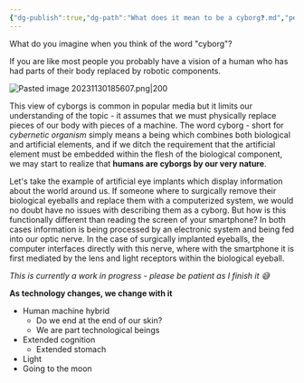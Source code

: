 ```yaml
---
{"dg-publish":true,"dg-path":"What does it mean to be a cyborg❓.md","permalink":"/what-does-it-mean-to-be-a-cyborg/"}
---
```


What do you imagine when you think of the word "cyborg"? 

If you are like most people you probably have a vision of a human who has had parts of their body replaced by robotic components. 

![Pasted image 20231130185607.png|200](/img/user/Attachments/Pasted%20image%2020231130185607.png)

This view of cyborgs is common in popular media but it limits our understanding of the topic - it assumes that we must physically replace pieces of our body with pieces of a machine.  The word cyborg - short for *cybernetic organism* simply means a being which combines both biological and artificial elements, and if we ditch the requirement that the artificial element must be embedded within the flesh of the biological component, we may start to realize that **humans are cyborgs by our very nature**.

Let's take the example of artificial eye implants which display information about the world around us. If someone where to surgically remove their biological eyeballs and replace them with a computerized system, we would no doubt have no issues with describing them as a cyborg. But how is this functionally different than reading the screen of your smartphone? In both cases information is being processed by an electronic system and being fed into our optic nerve. In the case of surgically implanted eyeballs, the computer interfaces directly with this nerve, where with the smartphone it is first mediated by the lens and light receptors within the biological eyeball.


*This is currently a work in progress - please be patient as I finish it 😅*

**As technology changes, we change with it**


- Human machine hybrid
	- Do we end at the end of our skin?
	- We are part technological beings
- Extended cognition
	- Extended stomach
- Light 
- Going to the moon